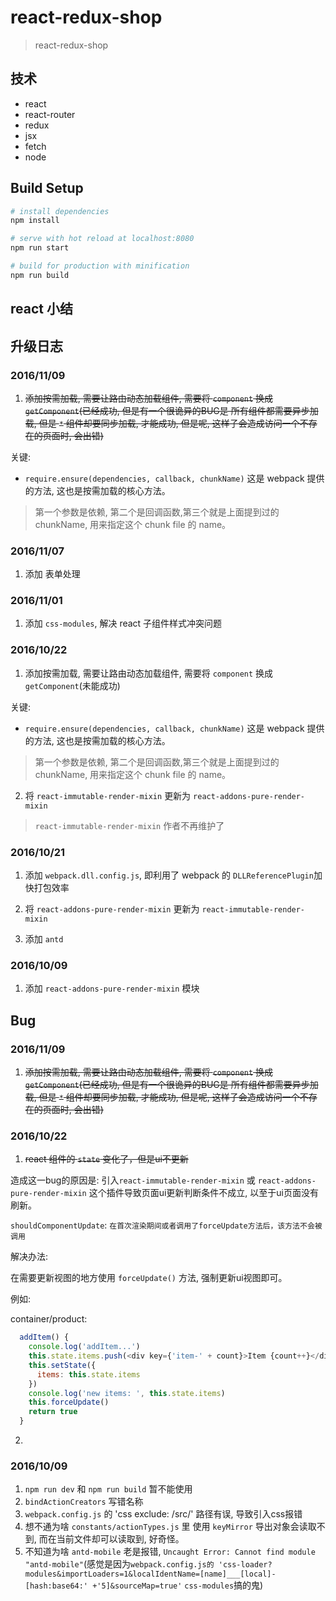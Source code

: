 # react-redux-shop

> react-redux-shop

## 技术

- react
- react-router
- redux
- jsx
- fetch
- node

## Build Setup

``` bash
# install dependencies
npm install

# serve with hot reload at localhost:8080
npm run start

# build for production with minification
npm run build

```

## react 小结

## 升级日志

### 2016/11/09

1. ~~添加按需加载, 需要让路由动态加载组件, 需要将 `component` 换成 `getComponent`(已经成功, 但是有一个很诡异的BUG是 所有组件都需要异步加载, 但是 `*` 组件却要同步加载, 才能成功, 但是呢, 这样子会造成访问一个不存在的页面时, 会出错)~~

关键:
- `require.ensure(dependencies, callback, chunkName)`
这是 webpack 提供的方法, 这也是按需加载的核心方法。
> 第一个参数是依赖, 第二个是回调函数,第三个就是上面提到过的 chunkName, 用来指定这个 chunk file 的 name。

### 2016/11/07

1. 添加 表单处理

### 2016/11/01

1. 添加 `css-modules`, 解决 react 子组件样式冲突问题

### 2016/10/22

1. 添加按需加载, 需要让路由动态加载组件, 需要将 `component` 换成 `getComponent`(未能成功)

关键:
- `require.ensure(dependencies, callback, chunkName)`
这是 webpack 提供的方法, 这也是按需加载的核心方法。
> 第一个参数是依赖, 第二个是回调函数,第三个就是上面提到过的 chunkName, 用来指定这个 chunk file 的 name。

2. 将 `react-immutable-render-mixin` 更新为 `react-addons-pure-render-mixin`

> `react-immutable-render-mixin` 作者不再维护了

### 2016/10/21

1. 添加 `webpack.dll.config.js`, 即利用了 webpack 的 `DLLReferencePlugin`加快打包效率

2. 将 `react-addons-pure-render-mixin` 更新为 `react-immutable-render-mixin`

3. 添加 `antd`

### 2016/10/09

1. 添加 `react-addons-pure-render-mixin` 模块

## Bug

### 2016/11/09

1. ~~添加按需加载, 需要让路由动态加载组件, 需要将 `component` 换成 `getComponent`(已经成功, 但是有一个很诡异的BUG是 所有组件都需要异步加载, 但是 `*` 组件却要同步加载, 才能成功, 但是呢, 这样子会造成访问一个不存在的页面时, 会出错)~~

### 2016/10/22

1. ~~react 组件的 `state` 变化了，但是ui不更新~~

造成这一bug的原因是: 引入`react-immutable-render-mixin` 或 `react-addons-pure-render-mixin` 这个插件导致页面ui更新判断条件不成立, 以至于ui页面没有刷新。

`shouldComponentUpdate`: `在首次渲染期间或者调用了forceUpdate方法后，该方法不会被调用`

解决办法:

在需要更新视图的地方使用 `forceUpdate()` 方法, 强制更新ui视图即可。

例如:

container/product:

```js
  addItem() {
    console.log('addItem...')
    this.state.items.push(<div key={'item-' + count}>Item {count++}</div>);
    this.setState({
      items: this.state.items
    })
    console.log('new items: ', this.state.items)
    this.forceUpdate()
    return true
  }
```

2.

### 2016/10/09

1. `npm run dev` 和 `npm run build` 暂不能使用
2. `bindActionCreators` 写错名称
3. `webpack.config.js` 的 'css exclude: /src/' 路径有误, 导致引入css报错
4. 想不通为啥 `constants/actionTypes.js` 里 使用 `keyMirror` 导出对象会读取不到, 而在当前文件却可以读取到, 好奇怪。
5. 不知道为啥 `antd-mobile` 老是报错, `Uncaught Error: Cannot find module "antd-mobile"`(感觉是因为`webpack.config.js的 'css-loader?modules&importLoaders=1&localIdentName=[name]___[local]-[hash:base64:' +'5]&sourceMap=true'` `css-modules`搞的鬼)

